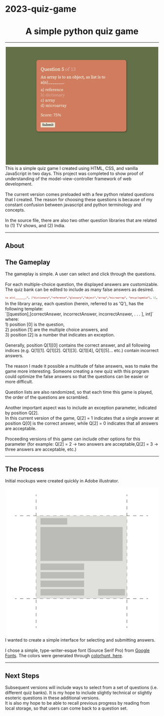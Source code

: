 # 2023-quiz-game
<h1 align="center">A simple python quiz game</h1>
<hr>
<div align="center"> <img src="readme_files/screenshot_1.png" width='500'></div>
This is a simple quiz game I created using HTML, CSS, and vanilla JavaScript in two days. This project was completed to show proof of understanding of the model-view-controller framework of web development.<br>
<br> 
The current version comes preloaded with a few python related questions that I created. The reason for choosing these questions is because of my constant confusion between javascript and python terminology and concepts. <br>
<br> 
In the source file, there are also two other question libraries that are related to (1) TV shows, and (2) India. 

<hr>

<h2>About</h2>

<h2>The Gameplay</h2>
The gameplay is simple.  A user can select and click through the questions.<br>
<br> 
For each multiple-choice question, the displayed answers are customizable. The quiz bank can be edited to include as many false answers as desired.<br>
<div align="center"> <img src="readme_files/sample_object.png" width='600'></div>
In the library array, each question (herein, referred to as 'Q'), has the following template:<br>
`[[question],[correctAnswer, incorrectAnswer, incorrectAnswer, . . . ], int]`<br>
where:<br>
1) position [0] is the question,<br>
2) position [1] are the multiple choice answers, and<br>
3) position [2] is a number that indicates an exception.<br>
<br>
Generally, position Q[1][0] contains the correct answer, and all following indices (e.g. Q[1][1]. Q[1][2]. Q[1][3]. Q[1][4], Q[1][5]... etc.) contain incorrect answers. <br>
<br> 
The reason I made it possible a multitude of false answers, was to make the game more interesting. Someone creating a new quiz with this program could optimize the false answers so that the questions can be easier or more difficult.<br> 
<br> 
Question lists are also randomized, so that each time this game is played, the order of the questions are scrambled.<br>
<br> 
Another important aspect was to include an exception parameter, indicated by position Q[2].<br>
In this current version of the game, Q[2] = 1 indicates that a single answer at position Q[0] is the correct answer, while Q[2] = 0 indicates that all answers are acceptable.<br>
<br> 
Proceeding versions of this game can include other options for this parameter (for example: Q[2] = 2 -> two answers are acceptable,Q[2] = 3 -> three answers are acceptable, etc.) <br>

<hr>

<h2>The Process</h2>

Initial mockups were created quickly in Adobe illustrator. <br>
<div align="center"> <img src="readme_files/prototype.png" width='500'></div>
I wanted to create a simple interface for selecting and submitting answers.<br>
<br> 
I chose a simple, type-writer-esque font (Source Serif Pro) from <a href="https://fonts.google.com/specimen/Source+Serif+Pro?query=source+serif">Google Fonts</a>. The colors were generated through <a href="https://colorhunt.co/palette/ede9d5e7ab9adf7857617143">colorhunt, here</a>. <br>

<hr>

<h2>Next Steps</h2>

Subsequent versions will include ways to select from a set of questions (i.e. different quiz banks). It is my hope to include slightly technical or slightly esoteric questions in these additional versions.<br>
It is also my hope to be able to recall previous progress by reading from local storage, so that users can come back to a question set. <br>

